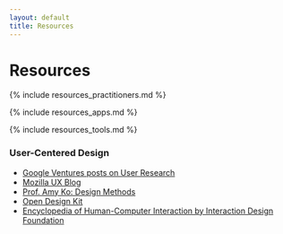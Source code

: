 ```yaml
---
layout: default
title: Resources
---
```


# Resources

{% include resources_practitioners.md %}

{% include resources_apps.md %}

{% include resources_tools.md %}

### User-Centered Design
- [Google Ventures posts on User Research](https://library.gv.com/tagged/user-research)
- [Mozilla UX Blog](https://blog.mozilla.org/ux/)
- [Prof. Amy Ko: Design Methods](https://faculty.washington.edu/ajko/books/design-methods/index.html)
- [Open Design Kit](http://opendesignkit.org/)
- [Encyclopedia of Human-Computer Interaction by Interaction Design Foundation](https://www.interaction-design.org/literature/book/the-encyclopedia-of-human-computer-interaction-2nd-ed)
